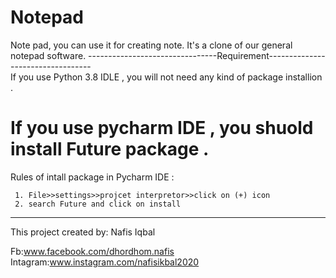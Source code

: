 # Notepad
Note pad, you can use it for creating note. It's a clone of our general notepad software.
--------------------------------Requirement----------------------------------   
If you use Python 3.8 IDLE , you will not need any kind of package installion . 

If you use pycharm IDE , you shuold install Future package .
============================================================================
Rules of intall package in Pycharm IDE :

     1. File>>settings>>projcet interpretor>>click on (+) icon
     2. search Future and click on install  
----------------------------------------------------------------------------

This project created by:
      Nafis Iqbal

Fb:www.facebook.com/dhordhom.nafis
Intagram:www.instagram.com/nafisikbal2020                           
